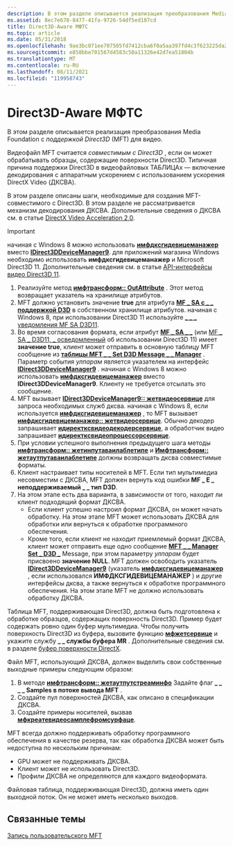 ```yaml
---
description: В этом разделе описывается реализация преобразования Media Foundation с поддержкой Direct3D (MFT) для видео.
ms.assetid: 8ec7e678-8477-41fa-9726-54df5ed187cd
title: Direct3D-Aware МФТС
ms.topic: article
ms.date: 05/31/2018
ms.openlocfilehash: 9ae3bc071ee707505fd7412cba6f0a5aa397fd4c3f623225da28cc5490bf3323
ms.sourcegitcommit: e858bbe701567d4583c50a11326e42d7ea51804b
ms.translationtype: MT
ms.contentlocale: ru-RU
ms.lasthandoff: 08/11/2021
ms.locfileid: "119958743"
---
```

# <a name="direct3d-aware-mfts"></a>Direct3D-Aware МФТС

В этом разделе описывается реализация преобразования Media Foundation с *поддержкой Direct3D* (MFT) для видео.

Видеофайл MFT считается *совместимым с Direct3D* , если он может обрабатывать образцы, содержащие поверхности Direct3D. Типичная причина поддержки Direct3D в видеофайловых ТАБЛИЦАх — включение декодирования с аппаратным ускорением с использованием ускорения DirectX Video (ДКСВА).

В этом разделе описаны шаги, необходимые для создания MFT-совместимого с Direct3D. В этом разделе не рассматривается механизм декодирования ДКСВА. Дополнительные сведения о ДКСВА см. в статье [DirectX Video Acceleration 2,0](directx-video-acceleration-2-0.md).

> [!IMPORTANT]
> начиная с Windows 8 можно использовать [**имфдксгидевицеманажер**](/windows/desktop/api/mfobjects/nn-mfobjects-imfdxgidevicemanager) вместо [**IDirect3DDeviceManager9**](/windows/desktop/api/dxva2api/nn-dxva2api-idirect3ddevicemanager9). для приложений магазина Windows необходимо использовать **имфдксгидевицеманажер** и Microsoft Direct3D 11. Дополнительные сведения см. в статье [API-интерфейсы видео Direct3D 11](direct3d-11-video-apis.md).

 

1.  Реализуйте метод [**имфтрансформ:: OutAttribute**](/windows/desktop/api/mftransform/nf-mftransform-imftransform-getattributes) . Этот метод возвращает указатель на хранилище атрибутов.
2.  MFT должно установить значение **true** для атрибута [**MF \_ SA с \_ \_ поддержкой D3D**](mf-sa-d3d-aware-attribute.md) в собственном хранилище атрибутов. начиная с Windows 8, при использовании Direct3D 11 используйте [ \_ \_ \_ уведомления MF SA D3D11](mf-sa-d3d11-aware.md).
3.  Во время согласования формата, если атрибут [**MF \_ SA \_ \_**](mf-sa-d3d-aware-attribute.md) (или [MF \_ SA \_ D3D11, \_ осведомленный](mf-sa-d3d11-aware.md) об использовании Direct3D 11) имеет **значение true**, клиент может отправить в основную таблицу MFT сообщение из [**таблицы MFT \_ \_ Set D3D Message \_ \_ Manager**](mft-message-set-d3d-manager.md) . Параметр события *улпарам* является указателем на интерфейс [**IDirect3DDeviceManager9**](/windows/desktop/api/dxva2api/nn-dxva2api-idirect3ddevicemanager9) . начиная с Windows 8 можно использовать [**имфдксгидевицеманажер**](/windows/desktop/api/mfobjects/nn-mfobjects-imfdxgidevicemanager) вместо **IDirect3DDeviceManager9**. Клиенту не требуется отсылать это сообщение.
4.  MFT вызывает [**IDirect3DDeviceManager9:: жетвидеосервице**](/windows/desktop/api/dxva2api/nf-dxva2api-idirect3ddevicemanager9-getvideoservice) для запроса необходимых служб дксва. начиная с Windows 8, если используется [**имфдксгидевицеманажер**](/windows/desktop/api/mfobjects/nn-mfobjects-imfdxgidevicemanager) , то MFT вызывает [**имфдксгидевицеманажер:: жетвидеосервице**](/windows/desktop/api/mfobjects/nf-mfobjects-imfdxgidevicemanager-getvideoservice). Обычно декодер запрашивает [**идиректксвидеодекодерсервице**](/windows/desktop/api/dxva2api/nn-dxva2api-idirectxvideodecoderservice), а обработчик видео запрашивает [**идиректксвидеопроцессорсервице**](/windows/desktop/api/dxva2api/nn-dxva2api-idirectxvideoprocessorservice).
5.  При условии успешного выполнения предыдущего шага методы [**имфтрансформ:: жетинпутаваилаблетипе**](/windows/desktop/api/mftransform/nf-mftransform-imftransform-getinputavailabletype) и [**Имфтрансформ:: жетаутпутаваилаблетипе**](/windows/desktop/api/mftransform/nf-mftransform-imftransform-getoutputavailabletype) должны возвращать дксва совместимые форматы.
6.  Клиент настраивает типы носителей в MFT. Если тип мультимедиа несовместим с ДКСВА, MFT должен вернуть код ошибки **MF \_ E \_ неподдерживаемый \_ \_ тип D3D**.
7.  На этом этапе есть два варианта, в зависимости от того, находит ли клиент подходящий формат ДКСВА.
    -   Если клиент успешно настроил формат ДКСВА, он может начать обработку. На этом этапе MFT может использовать ДКСВА для обработки или вернуться к обработке программного обеспечения.
    -   Кроме того, если клиент не находит приемлемый формат ДКСВА, клиент может отправить еще одно сообщение [**MFT \_ \_ Manager Set \_ D3D \_**](mft-message-set-d3d-manager.md) Message, при этом параметру *улпарам* будет присвоено **значение NULL**. MFT должен освободить указатель [**IDirect3DDeviceManager9**](/windows/desktop/api/dxva2api/nn-dxva2api-idirect3ddevicemanager9) (указатель [**имфдксгидевицеманажер**](/windows/desktop/api/mfobjects/nn-mfobjects-imfdxgidevicemanager) , если использовался **ИМФДКСГИДЕВИЦЕМАНАЖЕР** ) и другие интерфейсы дксва, а также вернуться к обработке программного обеспечения. На этом этапе MFT не должно использовать обработку ДКСВА.

Таблица MFT, поддерживающая Direct3D, должна быть подготовлена к обработке образцов, содержащих поверхность Direct3D. Пример будет содержать ровно один буфер мультимедиа. Чтобы получить поверхность Direct3D из буфера, вызовите функцию [**мфжетсервице**](/windows/desktop/api/mfidl/nf-mfidl-mfgetservice) и укажите службу **\_ \_ службы буфера MR** . Дополнительные сведения см. в разделе [буфер поверхности DirectX](directx-surface-buffer.md).

Файл MFT, использующий ДКСВА, должен выделить свои собственные выходные примеры следующим образом:

1.  В методе [**имфтрансформ:: жетаутпутстреаминфо**](/windows/desktop/api/mftransform/nf-mftransform-imftransform-getoutputstreaminfo) Задайте флаг **\_ \_ \_ \_ Samples в потоке вывода MFT** .
2.  Создайте пул поверхностей ДКСВА, как описано в спецификации ДКСВА.
3.  Создайте примеры носителей, вызвав [**мфкреатевидеосамплефромсурфаце**](/windows/desktop/api/evr/nc-evr-mfcreatevideosamplefromsurface).

MFT всегда должно поддерживать обработку программного обеспечения в качестве резерва, так как обработка ДКСВА может быть недоступна по нескольким причинам:

-   GPU может не поддерживать ДКСВА.
-   Клиент может не использовать Direct3D.
-   Профили ДКСВА не определяются для каждого видеоформата.

Файловая таблица, поддерживающая Direct3D, должна иметь один выходной поток. Он не может иметь несколько выходов.

## <a name="related-topics"></a>Связанные темы

<dl> <dt>

[Запись пользовательского MFT](writing-a-custom-mft.md)
</dt> </dl>

 

 



